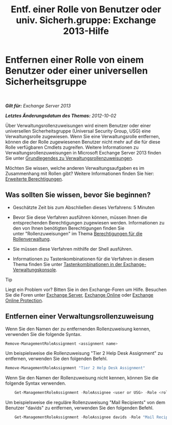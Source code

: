 ﻿---
title: 'Entf. einer Rolle von Benutzer oder univ. Sicherh.gruppe: Exchange 2013-Hilfe'
TOCTitle: Entfernen einer Rolle von einem Benutzer oder einer universellen Sicherheitsgruppe
ms:assetid: df3510ef-e0c2-4d3c-81b0-7dc3e70c01a0
ms:mtpsurl: https://technet.microsoft.com/de-de/library/Dd351196(v=EXCHG.150)
ms:contentKeyID: 50476911
ms.date: 04/24/2018
mtps_version: v=EXCHG.150
ms.translationtype: HT
---

# Entfernen einer Rolle von einem Benutzer oder einer universellen Sicherheitsgruppe

 

_**Gilt für:** Exchange Server 2013_

_**Letztes Änderungsdatum des Themas:** 2012-10-02_

Über Verwaltungsrollenzuweisungen wird einem Benutzer oder einer universellen Sicherheitsgruppe (Universal Security Group, USG) eine Verwaltungsrolle zugewiesen. Wenn Sie eine Verwaltungsrolle entfernen, können die der Rolle zugewiesenen Benutzer nicht mehr auf die für diese Rolle verfügbaren Cmdlets zugreifen. Weitere Informationen zu Verwaltungsrollenzuweisungen in Microsoft Exchange Server 2013 finden Sie unter [Grundlegendes zu Verwaltungsrollenzuweisungen](understanding-management-role-assignments-exchange-2013-help.md).

Möchten Sie wissen, welche anderen Verwaltungsaufgaben es im Zusammenhang mit Rollen gibt? Weitere Informationen finden Sie hier: [Erweiterte Berechtigungen](advanced-permissions-exchange-2013-help.md).

## Was sollten Sie wissen, bevor Sie beginnen?

  - Geschätzte Zeit bis zum Abschließen dieses Verfahrens: 5 Minuten

  - Bevor Sie diese Verfahren ausführen können, müssen Ihnen die entsprechenden Berechtigungen zugewiesen werden. Informationen zu den von Ihnen benötigten Berechtigungen finden Sie unter "Rollenzuweisungen" im Thema [Berechtigungen für die Rollenverwaltung](role-management-permissions-exchange-2013-help.md).

  - Sie müssen diese Verfahren mithilfe der Shell ausführen.

  - Informationen zu Tastenkombinationen für die Verfahren in diesem Thema finden Sie unter [Tastenkombinationen in der Exchange-Verwaltungskonsole](keyboard-shortcuts-in-the-exchange-admin-center-exchange-online-protection-help.md).


> [!TIP]
> Liegt ein Problem vor? Bitten Sie in den Exchange-Foren um Hilfe. Besuchen Sie die Foren unter <A href="https://go.microsoft.com/fwlink/p/?linkid=60612">Exchange Server</A>, <A href="https://go.microsoft.com/fwlink/p/?linkid=267542">Exchange Online</A> oder <A href="https://go.microsoft.com/fwlink/p/?linkid=285351">Exchange Online Protection</A>.



## Entfernen einer Verwaltungsrollenzuweisung

Wenn Sie den Namen der zu entfernenden Rollenzuweisung kennen, verwenden Sie die folgende Syntax.

```powershell
Remove-ManagementRoleAssignment <assignment name>
```

Um beispielsweise die Rollenzuweisung "Tier 2 Help Desk Assignment" zu entfernen, verwenden Sie den folgenden Befehl.

```powershell
Remove-ManagementRoleAssignment "Tier 2 Help Desk Assignment"
```

Wenn Sie den Namen der Rollenzuweisung nicht kennen, können Sie die folgende Syntax verwenden.

```powershell
    Get-ManagementRoleAssignment -RoleAssignee <user or USG> -Role <role name> -Delegating <$true | $false> | Remove-ManagementRoleAssignment 
```

Um beispielsweise die reguläre Rollenzuweisung "Mail Recipients" von dem Benutzer "davids" zu entfernen, verwenden Sie den folgenden Befehl.

```powershell
    Get-ManagementRoleAssignment -RoleAssignee davids -Role "Mail Recipients" -Delegating $false | Remove-ManagementRoleAssignment
```

